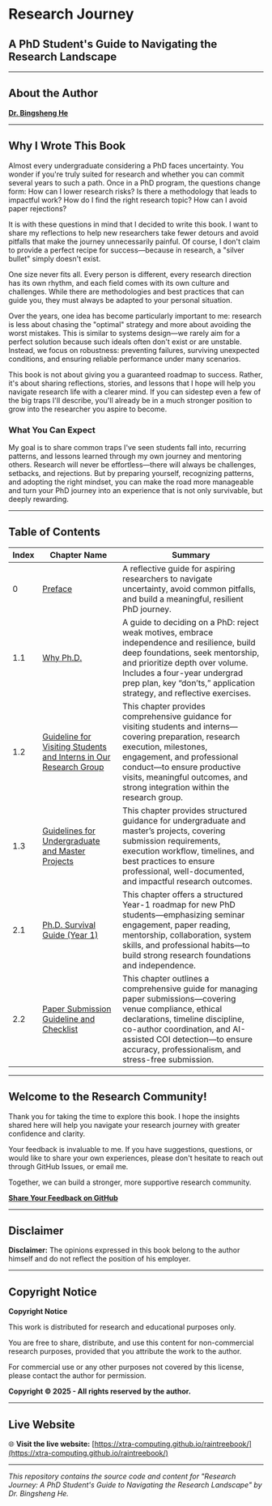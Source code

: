 # Research Journey
## A PhD Student's Guide to Navigating the Research Landscape

---

## About the Author
**[Dr. Bingsheng He](https://www.comp.nus.edu.sg/~hebs/)**

---

## Why I Wrote This Book

Almost every undergraduate considering a PhD faces uncertainty. You wonder if you're truly suited for research and whether you can commit several years to such a path. Once in a PhD program, the questions change form: How can I lower research risks? Is there a methodology that leads to impactful work? How do I find the right research topic? How can I avoid paper rejections?

It is with these questions in mind that I decided to write this book. I want to share my reflections to help new researchers take fewer detours and avoid pitfalls that make the journey unnecessarily painful. Of course, I don't claim to provide a perfect recipe for success—because in research, a "silver bullet" simply doesn't exist.

One size never fits all. Every person is different, every research direction has its own rhythm, and each field comes with its own culture and challenges. While there are methodologies and best practices that can guide you, they must always be adapted to your personal situation.

Over the years, one idea has become particularly important to me: research is less about chasing the "optimal" strategy and more about avoiding the worst mistakes. This is similar to systems design—we rarely aim for a perfect solution because such ideals often don't exist or are unstable. Instead, we focus on robustness: preventing failures, surviving unexpected conditions, and ensuring reliable performance under many scenarios.

This book is not about giving you a guaranteed roadmap to success. Rather, it's about sharing reflections, stories, and lessons that I hope will help you navigate research life with a clearer mind. If you can sidestep even a few of the big traps I'll describe, you'll already be in a much stronger position to grow into the researcher you aspire to become.

### What You Can Expect

My goal is to share common traps I've seen students fall into, recurring patterns, and lessons learned through my own journey and mentoring others. Research will never be effortless—there will always be challenges, setbacks, and rejections. But by preparing yourself, recognizing patterns, and adopting the right mindset, you can make the road more manageable and turn your PhD journey into an experience that is not only survivable, but deeply rewarding.

---

## Table of Contents

| Index | Chapter Name | Summary|
|-------|--------------|----------------------------|
| 0 | [Preface](https://docs.google.com/document/d/1HiFF9NFJarE1D39uioxvOi8lMh0E_Dx5skmrnffP-1I/edit?usp=drive_link) | A reflective guide for aspiring researchers to navigate uncertainty, avoid common pitfalls, and build a meaningful, resilient PhD journey. |
| 1.1 | [Why Ph.D.](https://docs.google.com/document/d/1dL_0wS5fJs9NiIlOYGJuh22k8dazc7pbYHq3iXquzn4/edit?usp=drive_link) | A guide to deciding on a PhD: reject weak motives, embrace independence and resilience, build deep foundations, seek mentorship, and prioritize depth over volume. Includes a four-year undergrad prep plan, key “don’ts,” application strategy, and reflective exercises. |
| 1.2 | [Guideline for Visiting Students and Interns in Our Research Group](https://docs.google.com/document/d/157WKVehFn42rRV8FLN9WkaeU5-HOyF-XHmWc6bDCn9o/edit?usp=sharing) | This chapter provides comprehensive guidance for visiting students and interns—covering preparation, research execution, milestones, engagement, and professional conduct—to ensure productive visits, meaningful outcomes, and strong integration within the research group. |
| 1.3 | [Guidelines for Undergraduate and Master Projects](https://docs.google.com/document/d/1dL_0wS5fJs9NiIlOYGJuh22k8dazc7pbYHq3iXquzn4/edit?usp=drive_link) | This chapter provides structured guidance for undergraduate and master’s projects, covering submission requirements, execution workflow, timelines, and best practices to ensure professional, well-documented, and impactful research outcomes. |
| 2.1 | [Ph.D. Survival Guide (Year 1)](https://docs.google.com/document/d/1yjxc4xLb06YNs_stDaJqaipItgqE_3dy/edit?usp=sharing&ouid=102273595235223474268&rtpof=true&sd=true) | This chapter offers a structured Year-1 roadmap for new PhD students—emphasizing seminar engagement, paper reading, mentorship, collaboration, system skills, and professional habits—to build strong research foundations and independence. |
| 2.2 | [Paper Submission Guideline and Checklist](https://docs.google.com/document/d/1yjxc4xLb06YNs_stDaJqaipItgqE_3dy/edit?usp=sharing&ouid=102273595235223474268&rtpof=true&sd=true) | This chapter outlines a comprehensive guide for managing paper submissions—covering venue compliance, ethical declarations, timeline discipline, co-author coordination, and AI-assisted COI detection—to ensure accuracy, professionalism, and stress-free submission. |

---

## Welcome to the Research Community!

Thank you for taking the time to explore this book. I hope the insights shared here will help you navigate your research journey with greater confidence and clarity.

Your feedback is invaluable to me. If you have suggestions, questions, or would like to share your own experiences, please don't hesitate to reach out through GitHub Issues, or email me.

Together, we can build a stronger, more supportive research community.

**[Share Your Feedback on GitHub](https://github.com/Xtra-Computing/raintreebook/issues)**

---

## Disclaimer

**Disclaimer:** The opinions expressed in this book belong to the author himself and do not reflect the position of his employer.

---

## Copyright Notice

**Copyright Notice**

This work is distributed for research and educational purposes only.

You are free to share, distribute, and use this content for non-commercial research purposes, provided that you attribute the work to the author.

For commercial use or any other purposes not covered by this license, please contact the author for permission.

**Copyright © 2025 - All rights reserved by the author.**

---

## Live Website

🌐 **Visit the live website:** [https://xtra-computing.github.io/raintreebook/](https://xtra-computing.github.io/raintreebook/)

---

*This repository contains the source code and content for "Research Journey: A PhD Student's Guide to Navigating the Research Landscape" by Dr. Bingsheng He.*
